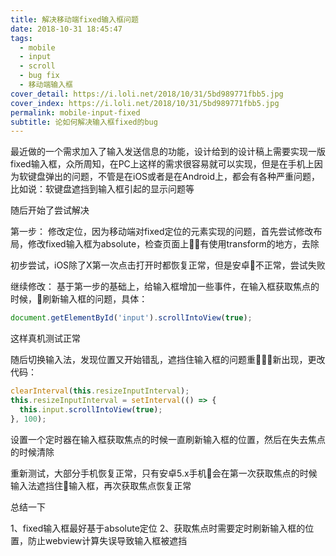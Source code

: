 ```yaml
---
title: 解决移动端fixed输入框问题
date: 2018-10-31 18:45:47
tags:
  - mobile
  - input
  - scroll
  - bug fix
  - 移动端输入框
cover_detail: https://i.loli.net/2018/10/31/5bd989771fbb5.jpg
cover_index: https://i.loli.net/2018/10/31/5bd989771fbb5.jpg
permalink: mobile-input-fixed
subtitle: 论如何解决输入框fixed的bug
---
```


最近做的一个需求加入了输入发送信息的功能，设计给到的设计稿上需要实现一版fixed输入框，众所周知，在PC上这样的需求很容易就可以实现，但是在手机上因为软键盘弹出的问题，不管是在iOS或者是在Android上，都会有各种严重问题，比如说：软键盘遮挡到输入框引起的显示问题等

随后开始了尝试解决

第一步：
修改定位，因为移动端对fixed定位的元素实现的问题，首先尝试修改布局，修改fixed输入框为absolute，检查页面上有使用transform的地方，去除

初步尝试，iOS除了X第一次点击打开时都恢复正常，但是安卓不正常，尝试失败

继续修改：
基于第一步的基础上，给输入框增加一些事件，在输入框获取焦点的时候，刷新输入框的问题，具体：

```js
document.getElementById('input').scrollIntoView(true);
```

这样真机测试正常

随后切换输入法，发现位置又开始错乱，遮挡住输入框的问题重新出现，更改代码：

```js
clearInterval(this.resizeInputInterval);
this.resizeInputInterval = setInterval(() => {
  this.input.scrollIntoView(true);
}, 100);
```

设置一个定时器在输入框获取焦点的时候一直刷新输入框的位置，然后在失去焦点的时候清除

重新测试，大部分手机恢复正常，只有安卓5.x手机会在第一次获取焦点的时候输入法遮挡住输入框，再次获取焦点恢复正常

总结一下

1、fixed输入框最好基于absolute定位
2、获取焦点时需要定时刷新输入框的位置，防止webview计算失误导致输入框被遮挡